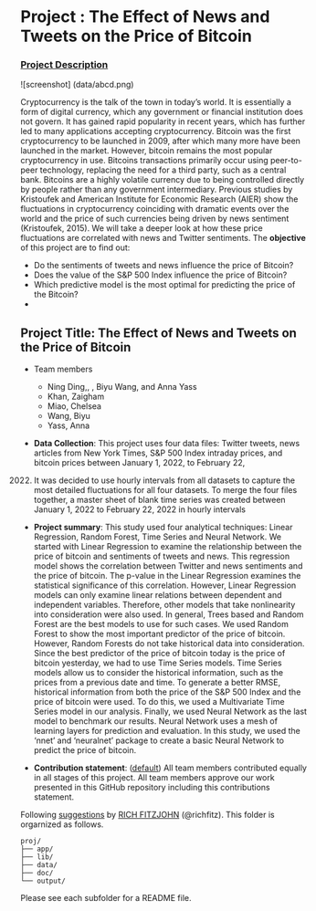 # Project : The Effect of News and Tweets on the Price of Bitcoin

### [Project Description](doc/project2_desc.md)

![screenshot] (data/abcd.png)

Cryptocurrency is the talk of the town in today’s world. It is essentially a form of digital
currency, which any government or financial institution does not govern. It has gained rapid
popularity in recent years, which has further led to many applications accepting cryptocurrency.
Bitcoin was the first cryptocurrency to be launched in 2009, after which many more have been
launched in the market. However, bitcoin remains the most popular cryptocurrency in use.
Bitcoins transactions primarily occur using peer-to-peer technology, replacing the need for a
third party, such as a central bank. Bitcoins are a highly volatile currency due to being controlled
directly by people rather than any government intermediary. Previous studies by Kristoufek and
American Institute for Economic Research (AIER) show the fluctuations in cryptocurrency
coinciding with dramatic events over the world and the price of such currencies being driven by
news sentiment (Kristoufek, 2015). We will take a deeper look at how these price fluctuations
are correlated with news and Twitter sentiments.
The **objective** of this project are to find out:

- Do the sentiments of tweets and news influence the price of Bitcoin?
- Does the value of the S&P 500 Index influence the price of Bitcoin?
- Which predictive model is the most optimal for predicting the price of the Bitcoin?
- 
## Project Title: The Effect of News and Tweets on the Price of Bitcoin

+ Team members
	+ Ning Ding,, , Biyu Wang, and Anna Yass
	+ Khan, Zaigham
	+ Miao, Chelsea
	+ Wang, Biyu
	+ Yass, Anna

+ **Data Collection**: This project uses four data files: Twitter tweets, news articles from New York Times,
S&P 500 Index intraday prices, and bitcoin prices between January 1, 2022, to February 22,
2022. It was decided to use hourly intervals from all datasets to capture the most detailed
fluctuations for all four datasets. To merge the four files together, a master sheet of blank time
series was created between January 1, 2022 to February 22, 2022 in hourly intervals 

+ **Project summary**: This study used four analytical techniques: Linear Regression, Random Forest, Time
Series and Neural Network. We started with Linear Regression to examine the relationship
between the price of bitcoin and sentiments of tweets and news. This regression model shows the
correlation between Twitter and news sentiments and the price of bitcoin. The p-value in the
Linear Regression examines the statistical significance of this correlation.
However, Linear Regression models can only examine linear relations between
dependent and independent variables. Therefore, other models that take nonlinearity into
consideration were also used. In general, Trees based and Random Forest are the best models to
use for such cases. We used Random Forest to show the most important predictor of the price of
bitcoin. However, Random Forests do not take historical data into consideration. Since the best
predictor of the price of bitcoin today is the price of bitcoin yesterday, we had to use Time Series
models. Time Series models allow us to consider the historical information, such as the prices
from a previous date and time. To generate a better RMSE, historical information from both the
price of the S&P 500 Index and the price of bitcoin were used. To do this, we used a Multivariate
Time Series model in our analysis. Finally, we used Neural Network as the last model to
benchmark our results. Neural Network uses a mesh of learning layers for prediction and
evaluation. In this study, we used the ‘nnet’ and ‘neuralnet’ package to create a basic Neural
Network to predict the price of bitcoin.

+ **Contribution statement**: ([default](doc/a_note_on_contributions.md)) All team members contributed equally in all stages of this project. All team members approve our work presented in this GitHub repository including this contributions statement.

Following [suggestions](http://nicercode.github.io/blog/2013-04-05-projects/) by [RICH FITZJOHN](http://nicercode.github.io/about/#Team) (@richfitz). This folder is orgarnized as follows.

```
proj/
├── app/
├── lib/
├── data/
├── doc/
└── output/
```

Please see each subfolder for a README file.

